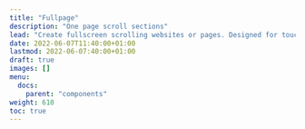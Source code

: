 ```yaml
---
title: "Fullpage"
description: "One page scroll sections"
lead: "Create fullscreen scrolling websites or pages. Designed for touch and pointing devices. Totally responsive."
date: 2022-06-07T11:40:00+01:00
lastmod: 2022-06-07:40:00+01:00
draft: true
images: []
menu:
  docs:
    parent: "components"
weight: 610
toc: true
---
```

